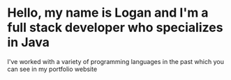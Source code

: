 # Hello, my name is Logan and I'm a full stack developer who specializes in Java 

I've worked with a variety of programming languages in the past which you can see in my portfolio website 


